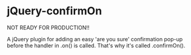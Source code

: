 jQuery-confirmOn
====================

NOT READY FOR PRODUCTION!!

A jQuery plugin for adding an easy 'are you sure' confirmation pop-up before the handler in .on() is called. That's why
it's called .confirmOn().